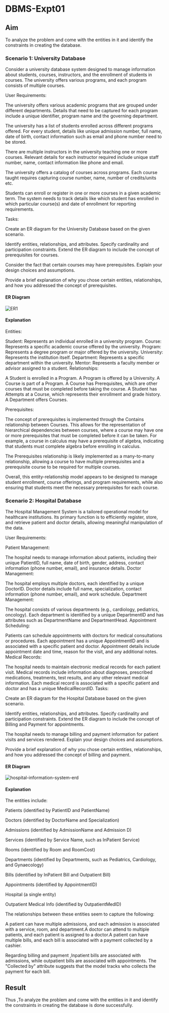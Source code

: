 # DBMS-Expt01

## Aim
To analyze the problem and come with the entities in it and identify the constraints in creating the database.

### Scenario 1: University Database
Consider a university database system designed to manage information about students, courses, instructors, and the enrollment of students in courses. The university offers various programs, and each program consists of multiple courses.

User Requirements:

The university offers various academic programs that are grouped under different departments. Details that need to be captured for each program include a unique identifier, program name and the governing department.

The university has a list of students enrolled across different programs offered. For every student, details like unique admission number, full name, date of birth, contact information such as email and phone number need to be stored.

There are multiple instructors in the university teaching one or more courses. Relevant details for each instructor required include unique staff number, name, contact information like phone and email.

The university offers a catalog of courses across programs. Each course taught requires capturing course number, name, number of credits/units etc.

Students can enroll or register in one or more courses in a given academic term. The system needs to track details like which student has enrolled in which particular course(s) and date of enrollment for reporting requirements.

Tasks:

Create an ER diagram for the University Database based on the given scenario.

Identify entities, relationships, and attributes.
Specify cardinality and participation constraints.
Extend the ER diagram to include the concept of prerequisites for courses.

Consider the fact that certain courses may have prerequisites.
Explain your design choices and assumptions.

Provide a brief explanation of why you chose certain entities, relationships, and how you addressed the concept of prerequisites.
#### ER Diagram
![ER1](https://github.com/Yeshwanthperumal/DBMS/assets/119476088/645eb2f8-04c8-4bc0-af78-c69522170e6a)



#### Explanation
Entities:

Student: Represents an individual enrolled in a university program.
Course: Represents a specific academic course offered by the university.
Program: Represents a degree program or major offered by the university.
University: Represents the institution itself.
Department: Represents a specific department within the university.
Mentor: Represents a faculty member or advisor assigned to a student.
Relationships:

A Student is enrolled in a Program.
A Program is offered by a University.
A Course is part of a Program.
A Course has Prerequisites, which are other courses that must be completed before taking the course.
A Student has Attempts at a Course, which represents their enrollment and grade history.
A Department offers Courses.

Prerequisites:

The concept of prerequisites is implemented through the Contains relationship between Courses. This allows for the representation of hierarchical dependencies between courses, where a course may have one or more prerequisites that must be completed before it can be taken. For example, a course in calculus may have a prerequisite of algebra, indicating that students must complete algebra before enrolling in calculus.

The Prerequisites relationship is likely implemented as a many-to-many relationship, allowing a course to have multiple prerequisites and a prerequisite course to be required for multiple courses.

Overall, this entity-relationship model appears to be designed to manage student enrollment, course offerings, and program requirements, while also ensuring that students meet the necessary prerequisites for each course.
### Scenario 2: Hospital Database
The Hospital Management System is a tailored operational model for healthcare institutions. Its primary function is to efficiently register, store, and retrieve patient and doctor details, allowing meaningful manipulation of the data.

User Requirements:

Patient Management:

The hospital needs to manage information about patients, including their unique PatientID, full name, date of birth, gender, address, contact information (phone number, email), and insurance details.
Doctor Management:

The hospital employs multiple doctors, each identified by a unique DoctorID.
Doctor details include full name, specialization, contact information (phone number, email), and work schedule.
Department Management:

The hospital consists of various departments (e.g., cardiology, pediatrics, oncology).
Each department is identified by a unique DepartmentID and has attributes such as DepartmentName and DepartmentHead.
Appointment Scheduling:

Patients can schedule appointments with doctors for medical consultations or procedures.
Each appointment has a unique AppointmentID and is associated with a specific patient and doctor.
Appointment details include appointment date and time, reason for the visit, and any additional notes.
Medical Records:

The hospital needs to maintain electronic medical records for each patient visit.
Medical records include information about diagnoses, prescribed medications, treatments, test results, and any other relevant medical information.
Each medical record is associated with a specific patient and doctor and has a unique MedicalRecordID.
Tasks:

Create an ER diagram for the Hospital Database based on the given scenario.

Identify entities, relationships, and attributes.
Specify cardinality and participation constraints.
Extend the ER diagram to include the concept of Billing and Payment for appointments.

The hospital needs to manage billing and payment information for patient visits and services rendered.
Explain your design choices and assumptions.

Provide a brief explanation of why you chose certain entities, relationships, and how you addressed the concept of billing and payment.
#### ER Diagram
![hospital-information-system-erd](https://github.com/Yeshwanthperumal/DBMS/assets/119476088/17fe1de1-c77a-426a-a759-a207c2096aa5)




#### Explanation
The entities include:

Patients (identified by PatientID and PatientName)

Doctors (identified by DoctorName and Specialization)

Admissions (identified by AdmissionName and Admission D)

Services (identified by Service Name, such as InPatient Service)

Rooms (identified by Room and RoomCost)

Departments (identified by Departments, such as Pediatrics, Cardiology, and Gynaecology)

Bills (identified by InPatient Bill and Outpatient Bill)

Appointments (identified by AppointmentID)

Hospital (a single entity)

Outpatient Medical Info (identified by OutpatientMedID)

The relationships between these entities seem to capture the following:

A patient can have multiple admissions, and each admission is associated with a service, room, and department.A doctor can attend to multiple patients, and each patient is assigned to a doctor.A patient can have multiple bills, and each bill is associated with a payment collected by a cashier.

Regarding billing and payment ,Inpatient bills are associated with admissions, while outpatient bills are associated with appointments. The "Collected by" attribute suggests that the model tracks who collects the payment for each bill. 

## Result 
Thus ,To analyze the problem and come with the entities in it and identify the constraints in creating the database is done successfully.
